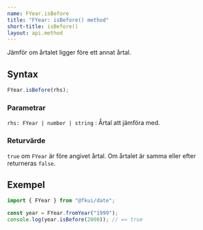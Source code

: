 ```yaml
---
name: FYear.isBefore
title: "FYear: isBefore() method"
short-title: isBefore()
layout: api.method
---
```


Jämför om årtalet ligger före ett annat årtal.

## Syntax

```ts nocompile nolint
FYear.isBefore(rhs);
```

### Parametrar

`rhs: FYear | number | string`
: Årtal att jämföra med.

### Returvärde

`true` om `FYear` är före angivet årtal.
Om årtalet är samma eller efter returneras `false`.

## Exempel

```ts
import { FYear } from "@fkui/date";

const year = FYear.fromYear("1999");
console.log(year.isBefore(2000)); // => true
```
